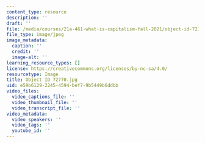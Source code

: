 ```yaml
---
content_type: resource
description: ''
draft: ''
file: /media/courses/21a-461-what-is-capitalism-fall-2021/object-id-72770.jpg
file_type: image/jpeg
image_metadata:
  caption: ''
  credit: ''
  image-alt: ''
learning_resource_types: []
license: https://creativecommons.org/licenses/by-nc-sa/4.0/
resourcetype: Image
title: Object ID 72770.jpg
uid: e59b6129-2245-4594-bef7-9b5449b6ddbb
video_files:
  video_captions_file: ''
  video_thumbnail_file: ''
  video_transcript_file: ''
video_metadata:
  video_speakers: ''
  video_tags: ''
  youtube_id: ''
---
```

